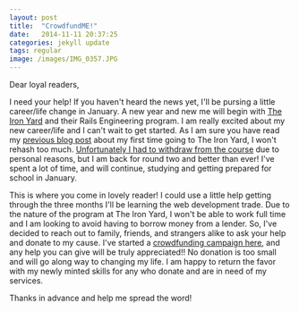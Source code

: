 ```yaml
---
layout: post
title:  "CrowdfundME!"
date:   2014-11-11 20:37:25
categories: jekyll update
tags: regular
image: /images/IMG_0357.JPG
---
```


Dear loyal readers,


I need your help!  If you haven't heard the news yet, I'll be pursing a little career/life change in January.  A new year and new me will begin with <a href="http://theironyard.com">The Iron Yard</a> and their Rails Engineering program.  I am really excited about my new career/life and I can't wait to get started.   As I am sure you have read my <a href="http://alanmatthews.net/jekyll/update/2014/08/05/my-first-post.html"> previous blog post</a> about my first time going to The Iron Yard, I won't rehash too much.  <a href="http://alanmatthews.net/jekyll/update/2014/08/19/Wait-Pause.html">Unfortunately I had to withdraw from the course</a> due to personal reasons, but I am back for round two and better than ever!  I've spent a lot of time, and will continue, studying and getting prepared for school in January.  

This is where you come in lovely reader!  I could use a little help getting through the three months I'll be learning the web development trade.  Due to the nature of the program at The Iron Yard, I won't be able to work full time and I am looking to avoid having to borrow money from a lender.  So, I've decided to reach out to family, friends, and strangers alike to ask your help and donate to my cause.  I've started a <a href="http://www.gofundme.com/alan_codeschoolfun">crowdfunding campaign here</a>, and any help you can give will be truly appreciated!!  No donation is too small and will go along way to changing my life.  I am happy to return the favor with my newly minted skills for any who donate and are in need of my services.  


Thanks in advance and help me spread the word!
